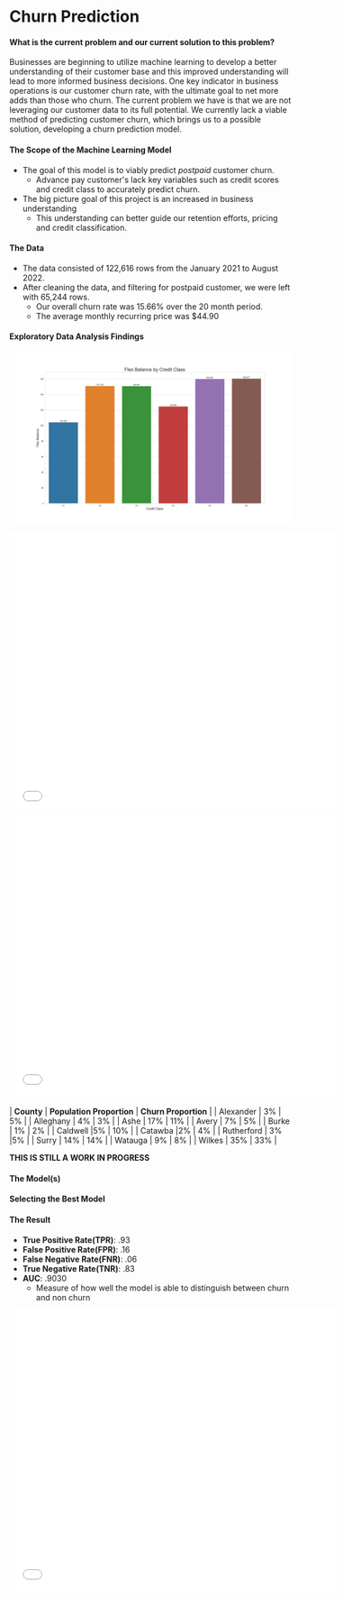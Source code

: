 # Churn Prediction

#### What is the current problem and our current solution to this problem?
Businesses are beginning to utilize machine learning to develop a better understanding of their customer base and 
this improved understanding will lead to more informed business decisions. One key indicator in business operations 
is our customer churn rate, with the ultimate goal to net more adds than those who churn. The current problem we 
have is that we are not leveraging our customer data to its full potential. We currently lack a viable method of 
predicting customer churn, which brings us to a possible solution, developing a churn prediction model. 

#### The Scope of the Machine Learning Model
* The goal of this model is to viably predict *postpaid* customer churn. 
   - Advance pay customer's lack key variables such as credit scores and credit class to accurately predict churn.
* The big picture goal of this project is an increased in business understanding
   - This understanding can better guide our retention efforts, pricing and credit classification.

#### The Data
* The data consisted of 122,616 rows from the January 2021 to August 2022.
* After cleaning the data, and filtering for postpaid customer, we were left with 65,244 rows.
   - Our overall churn rate was 15.66% over the 20 month period.
   - The average monthly recurring price was $44.90


#### Exploratory Data Analysis Findings

![alt text](https://raw.githubusercontent.com/dakotaroark/dakotaroark.github.io/main/flex_by_cred_class.png)

<iframe src="test.html" width="115%" height="500" style="border:1px white;">  </iframe>

<iframe src="test2.html" width="115%" height="500" style="border:1px white;">  </iframe>

| **County** | **Population Proportion** | **Churn Proportion** |
| Alexander | 3% | 5% |
| Alleghany | 4% | 3% |
| Ashe | 17% | 11% |
| Avery | 7% | 5% |
| Burke | 1% | 2% |
| Caldwell |5% | 10% |
| Catawba |2% | 4% |
| Rutherford | 3% |5% |
| Surry | 14% | 14% |
| Watauga | 9% | 8% |
| Wilkes | 35% | 33% |

**THIS IS STILL A WORK IN PROGRESS**
#### The Model(s)


#### Selecting the Best Model


#### The Result
* **True Positive Rate(TPR)**: .93
* **False Positive Rate(FPR)**: .16
* **False Negative Rate(FNR)**: .06
* **True Negative Rate(TNR)**: .83
* **AUC**: .9030
   * Measure of how well the model is able to distinguish between churn and non churn
<iframe src="roc_auc.html" width="115%" height="500" style="border:1px white;">  </iframe>























